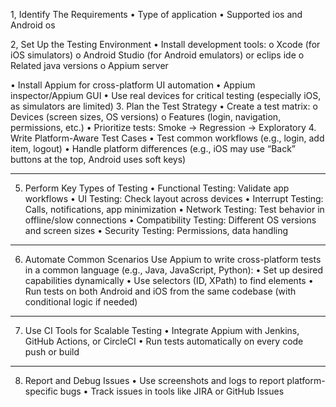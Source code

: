 1, Identify The Requirements
•	Type of application
•	Supported ios  and Android os

2, Set Up the Testing Environment
•	Install development tools:
o	Xcode (for iOS simulators)
o	Android Studio (for Android emulators) or eclips ide
o	Related java versions 
o	Appium server

•	Install Appium for cross-platform UI automation
•	Appium inspector/Appium GUI
•	Use real devices for critical testing (especially iOS, as simulators are limited)
3. Plan the Test Strategy
•	Create a test matrix:
o	Devices (screen sizes, OS versions)
o	Features (login, navigation, permissions, etc.)
•	Prioritize tests: Smoke → Regression → Exploratory
4. Write Platform-Aware Test Cases
•	Test common workflows (e.g., login, add item, logout)
•	Handle platform differences (e.g., iOS may use “Back” buttons at the top, Android uses soft keys)
________________________________________
5. Perform Key Types of Testing
•	Functional Testing: Validate app workflows
•	UI Testing: Check layout across devices
•	Interrupt Testing: Calls, notifications, app minimization
•	Network Testing: Test behavior in offline/slow connections
•	Compatibility Testing: Different OS versions and screen sizes
•	Security Testing: Permissions, data handling
________________________________________
6. Automate Common Scenarios
Use Appium to write cross-platform tests in a common language (e.g., Java, JavaScript, Python):
•	Set up desired capabilities dynamically
•	Use selectors (ID, XPath) to find elements
•	Run tests on both Android and iOS from the same codebase (with conditional logic if needed)
________________________________________
7. Use CI Tools for Scalable Testing
•	Integrate Appium with Jenkins, GitHub Actions, or CircleCI
•	Run tests automatically on every code push or build
________________________________________
8. Report and Debug Issues
•	Use screenshots and logs to report platform-specific bugs
•	Track issues in tools like JIRA or GitHub Issues




